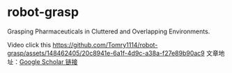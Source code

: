 # robot-grasp
Grasping Pharmaceuticals in Cluttered and Overlapping Environments.  

Video click this https://github.com/Tomry1114/robot-grasp/assets/148462405/20c8941e-6a1f-4d9c-a38a-f27e89b90ac9
文章地址：[Google Scholar 链接](https://scholar.google.com/citations?view_op=view_citation&hl=en&user=xMRNn08AAAAJ&citation_for_view=xMRNn08AAAAJ:UeHWp8X0CEIC)
